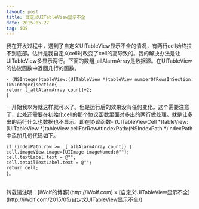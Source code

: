 ```yaml
---
layout: post
title: 自定义UITableView显示不全
date: 2015-05-27
tag: iOS
---
```


我在开发过程中，遇到了自定义UITableView显示不全的情况，有两行cell始终拉不到底部。估计是我自定义cell时改变了cell的高导致的。我的解决办法是让UITableView多显示两行。下面的数组_allAlarmArray是数据源。在UITableView的协议函数中返回几行的函数。
```
- (NSInteger)tableView:(UITableView *)tableView numberOfRowsInSection:(NSInteger)section{
return [_allAlarmArray count]+2;
}
```
一开始我以为就这样就可以了。但是运行后的效果没有任何变化。这个需要注意了，此处还需要在初始化cell的那个协议函数里面对多出的两行做处理。就是让多出的两行什么也数据也不显示。即在协议函数- (UITableViewCell *)tableView:(UITableView *)tableView cellForRowAtIndexPath:(NSIndexPath *)indexPath中添加几句代码如下。
```
if (indexPath.row >=  [_allAlarmArray count]) {
cell.imageView.image=[UIImage imageNamed:@""];
cell.textLabel.text = @"";
cell.detailTextLabel.text = @"";
return cell;
}。
``` 
<br>
转载请注明：[iWolf的博客](http://iWolf.com) » [自定义UITableView显示不全](http://iWolf.com/2015/05/自定义UITableView显示不全/)  

